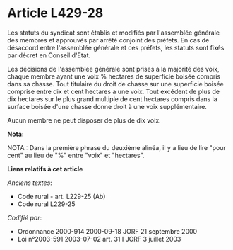 # Article L429-28

Les statuts du syndicat sont établis et modifiés par l'assemblée générale des membres et approuvés par arrêté conjoint des
préfets. En cas de désaccord entre l'assemblée générale et ces préfets, les statuts sont fixés par décret en Conseil d'Etat.

Les décisions de l'assemblée générale sont prises à la majorité des voix, chaque membre ayant une voix % hectares de
superficie boisée compris dans sa chasse. Tout titulaire du droit de chasse sur une superficie boisée comprise entre dix et
cent hectares a une voix. Tout excédent de plus de dix hectares sur le plus grand multiple de cent hectares compris dans la
surface boisée d'une chasse donne droit à une voix supplémentaire.

Aucun membre ne peut disposer de plus de dix voix.

**Nota:**

NOTA : Dans la première phrase du deuxième alinéa, il y a lieu de lire "pour cent" au lieu de "%" entre "voix" et "hectares".

**Liens relatifs à cet article**

_Anciens textes_:

  - Code rural - art. L229-25 (Ab)
  - Code rural L229-25

_Codifié par_:

  - Ordonnance 2000-914 2000-09-18 JORF 21 septembre 2000
  - Loi n°2003-591 2003-07-02 art. 31 I JORF 3 juillet 2003
